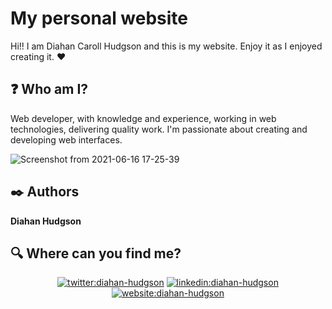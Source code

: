 #  My personal website

Hi!! I am Diahan Caroll Hudgson and this is my website. Enjoy it as I enjoyed creating it. :heart: 


## :question: Who am I?
<p align='center'>

Web developer, with knowledge and experience, working in web technologies, delivering quality work. I'm passionate about creating and developing web interfaces.

</p>


![Screenshot from 2021-06-16 17-25-39](https://user-images.githubusercontent.com/51680831/122302891-592f8680-cec8-11eb-8178-20630df1730d.png)



## :black_nib: Authors 

**Diahan Hudgson** 

## :mag: Where can you find me?

<p align="center">
<a href="https://twitter.com/diacaroll" target="_blank">
    <img src="https://img.icons8.com/bubbles/100/000000/twitter.png"/ alt="twitter:diahan-hudgson"></a>
<a href="https://www.linkedin.com/in/diahan-hudgson/" target="_blank">
    <img src="https://img.icons8.com/bubbles/100/000000/linkedin.png"/ alt="linkedin:diahan-hudgson"></a>
<a href="https://my-website-ten-delta.vercel.app/" target="_blank">    
    <img src="https://img.icons8.com/bubbles/100/000000/web.png"/ alt="website:diahan-hudgson"></a>
</p>

